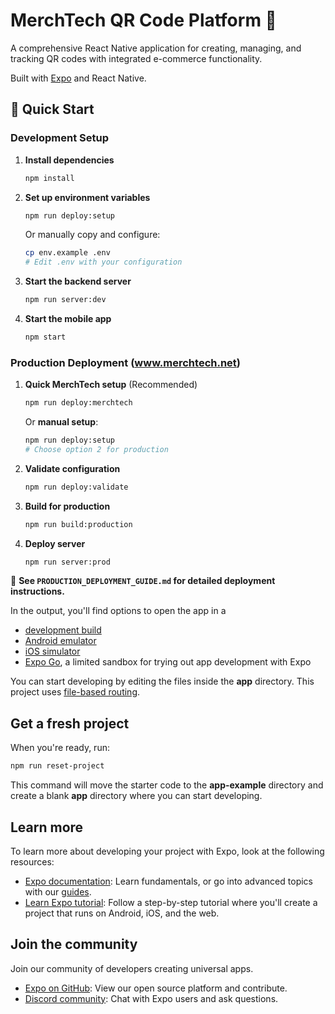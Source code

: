 # MerchTech QR Code Platform 🎯

A comprehensive React Native application for creating, managing, and tracking QR codes with integrated e-commerce functionality.

Built with [Expo](https://expo.dev) and React Native.

## 🚀 Quick Start

### Development Setup

1. **Install dependencies**
   ```bash
   npm install
   ```

2. **Set up environment variables**
   ```bash
   npm run deploy:setup
   ```
   Or manually copy and configure:
   ```bash
   cp env.example .env
   # Edit .env with your configuration
   ```

3. **Start the backend server**
   ```bash
   npm run server:dev
   ```

4. **Start the mobile app**
   ```bash
   npm start
   ```

### Production Deployment (www.merchtech.net)

1. **Quick MerchTech setup** (Recommended)
   ```bash
   npm run deploy:merchtech
   ```

   Or **manual setup**:
   ```bash
   npm run deploy:setup
   # Choose option 2 for production
   ```

2. **Validate configuration**
   ```bash
   npm run deploy:validate
   ```

3. **Build for production**
   ```bash
   npm run build:production
   ```

4. **Deploy server**
   ```bash
   npm run server:prod
   ```

📖 **See `PRODUCTION_DEPLOYMENT_GUIDE.md` for detailed deployment instructions.**

In the output, you'll find options to open the app in a

- [development build](https://docs.expo.dev/develop/development-builds/introduction/)
- [Android emulator](https://docs.expo.dev/workflow/android-studio-emulator/)
- [iOS simulator](https://docs.expo.dev/workflow/ios-simulator/)
- [Expo Go](https://expo.dev/go), a limited sandbox for trying out app development with Expo

You can start developing by editing the files inside the **app** directory. This project uses [file-based routing](https://docs.expo.dev/router/introduction).

## Get a fresh project

When you're ready, run:

```bash
npm run reset-project
```

This command will move the starter code to the **app-example** directory and create a blank **app** directory where you can start developing.

## Learn more

To learn more about developing your project with Expo, look at the following resources:

- [Expo documentation](https://docs.expo.dev/): Learn fundamentals, or go into advanced topics with our [guides](https://docs.expo.dev/guides).
- [Learn Expo tutorial](https://docs.expo.dev/tutorial/introduction/): Follow a step-by-step tutorial where you'll create a project that runs on Android, iOS, and the web.

## Join the community

Join our community of developers creating universal apps.

- [Expo on GitHub](https://github.com/expo/expo): View our open source platform and contribute.
- [Discord community](https://chat.expo.dev): Chat with Expo users and ask questions.
